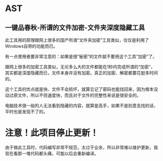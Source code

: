 AST
===

## 一键品春秋-所谓的文件加密-文件夹深度隐藏工具

此工具用的原理跟网上很多的国产所谓“文件夹加密”工具类似，仅仅是利用了Windows自带的功能而已。

有一点使用者要非常注意的：如果是很“秘密”的文件就不要用这个工具“加密”了。

跟网上很多的加密工具类似，无论多么大的文件都能在1秒内完成所谓的“加密”，其实都是深度隐藏而已，文件本身并没有加密。真正的加密、解密都要花挺多时间的。

这个工具的优点就是快、文件不会损坏，就算忘记了密码也能找回来，因为根本没动过原文件，所以不但速度快，而且对于文件的完整性来说是很安全的。

电脑技术很一般的人无法看到隐藏的内容，就算是高手，如果不是刻意去找的话，平时也是发现不了的。


# 注意！此项目停止更新！

由于做此工具时，代码编写非常不规范，太过于业余，所以非常难以维护更新，我现在看那一堆代码都头痛，可能以后会重新编译。
